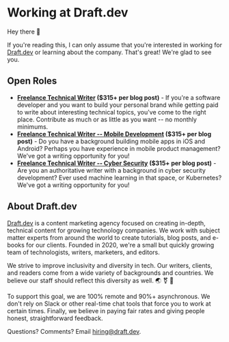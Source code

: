 # Working at Draft.dev

Hey there 👋

If you're reading this, I can only assume that you're interested in working for [Draft.dev](http://draft.dev/) or learning about the company. That's great! We're glad to see you.

## Open Roles

- **[Freelance Technical Writer](https://draft.dev/write) ($315+ per blog post)** - If you're a software developer and you want to build your personal brand while getting paid to write about interesting technical topics, you've come to the right place. Contribute as much or as little as you want -- no monthly minimums.
- **[Freelance Technical Writer -- Mobile Development](https://draft.dev/write) ($315+ per blog post)** - Do you have a background building mobile apps in iOS and Android? Perhaps you have experience in mobile product management? We've got a writing opportunity for you!
- **[Freelance Technical Writer -- Cyber Security](https://draft.dev/write) ($315+ per blog post)** - Are you an authoritative writer with a background in cyber security development? Ever used machine learning in that space, or Kubernetes? We've got a writing opportunity for you!

## About Draft.dev
[Draft.dev](http://draft.dev/) is a content marketing agency focused on creating in-depth, technical content for growing technology companies. We work with subject matter experts from around the world to create tutorials, blog posts, and e-books for our clients. Founded in 2020, we're a small but quickly growing team of technologists, writers, marketers, and editors.

We strive to improve inclusivity and diversity in tech. Our writers, clients, and readers come from a wide variety of backgrounds and countries. We believe our staff should reflect this diversity as well. 🌏 ⚧ 🌈

To support this goal, we are 100% remote and 90%+ asynchronous. We don't rely on Slack or other real-time chat tools that force you to work at certain times. Finally, we believe in paying fair rates and giving people honest, straightforward feedback.

Questions? Comments? Email hiring@draft.dev.
